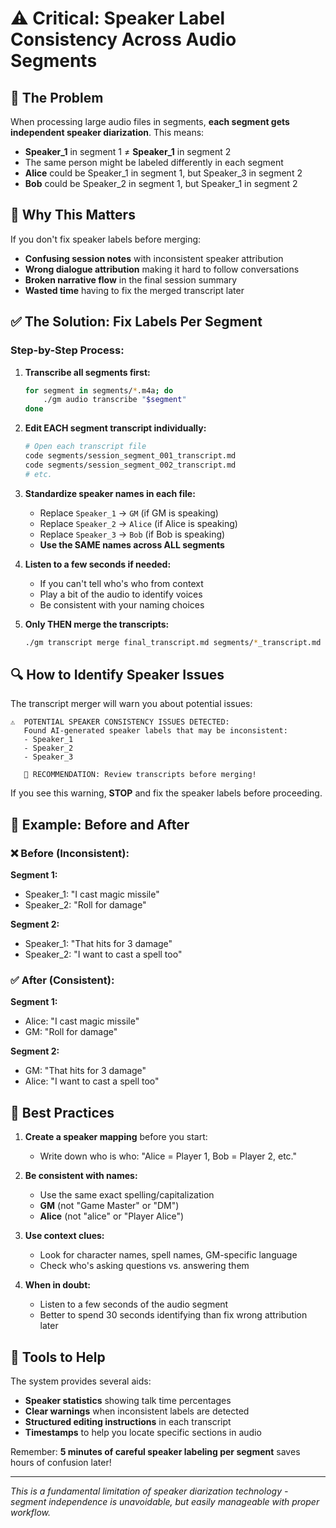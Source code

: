 # ⚠️ Critical: Speaker Label Consistency Across Audio Segments

## 🎯 The Problem

When processing large audio files in segments, **each segment gets independent speaker diarization**. This means:

- **Speaker_1** in segment 1 ≠ **Speaker_1** in segment 2
- The same person might be labeled differently in each segment
- **Alice** could be Speaker_1 in segment 1, but Speaker_3 in segment 2
- **Bob** could be Speaker_2 in segment 1, but Speaker_1 in segment 2

## 🚨 Why This Matters

If you don't fix speaker labels before merging:
- **Confusing session notes** with inconsistent speaker attribution
- **Wrong dialogue attribution** making it hard to follow conversations
- **Broken narrative flow** in the final session summary
- **Wasted time** having to fix the merged transcript later

## ✅ The Solution: Fix Labels Per Segment

### **Step-by-Step Process:**

1. **Transcribe all segments first:**
   ```bash
   for segment in segments/*.m4a; do
       ./gm audio transcribe "$segment"
   done
   ```

2. **Edit EACH segment transcript individually:**
   ```bash
   # Open each transcript file
   code segments/session_segment_001_transcript.md
   code segments/session_segment_002_transcript.md
   # etc.
   ```

3. **Standardize speaker names in each file:**
   - Replace `Speaker_1` → `GM` (if GM is speaking)
   - Replace `Speaker_2` → `Alice` (if Alice is speaking)  
   - Replace `Speaker_3` → `Bob` (if Bob is speaking)
   - **Use the SAME names across ALL segments**

4. **Listen to a few seconds if needed:**
   - If you can't tell who's who from context
   - Play a bit of the audio to identify voices
   - Be consistent with your naming choices

5. **Only THEN merge the transcripts:**
   ```bash
   ./gm transcript merge final_transcript.md segments/*_transcript.md
   ```

## 🔍 How to Identify Speaker Issues

The transcript merger will warn you about potential issues:

```
⚠️  POTENTIAL SPEAKER CONSISTENCY ISSUES DETECTED:
   Found AI-generated speaker labels that may be inconsistent:
   - Speaker_1
   - Speaker_2
   - Speaker_3
   
   🎯 RECOMMENDATION: Review transcripts before merging!
```

If you see this warning, **STOP** and fix the speaker labels before proceeding.

## 📝 Example: Before and After

### ❌ Before (Inconsistent):

**Segment 1:**
- Speaker_1: "I cast magic missile"
- Speaker_2: "Roll for damage"

**Segment 2:**  
- Speaker_1: "That hits for 3 damage"
- Speaker_2: "I want to cast a spell too"

### ✅ After (Consistent):

**Segment 1:**
- Alice: "I cast magic missile"
- GM: "Roll for damage"

**Segment 2:**
- GM: "That hits for 3 damage"
- Alice: "I want to cast a spell too"

## 🎯 Best Practices

1. **Create a speaker mapping** before you start:
   - Write down who is who: "Alice = Player 1, Bob = Player 2, etc."
   
2. **Be consistent with names:**
   - Use the same exact spelling/capitalization
   - **GM** (not "Game Master" or "DM")
   - **Alice** (not "alice" or "Player Alice")

3. **Use context clues:**
   - Look for character names, spell names, GM-specific language
   - Check who's asking questions vs. answering them

4. **When in doubt:**
   - Listen to a few seconds of the audio segment
   - Better to spend 30 seconds identifying than fix wrong attribution later

## 🚀 Tools to Help

The system provides several aids:
- **Speaker statistics** showing talk time percentages
- **Clear warnings** when inconsistent labels are detected  
- **Structured editing instructions** in each transcript
- **Timestamps** to help you locate specific sections in audio

Remember: **5 minutes of careful speaker labeling per segment** saves hours of confusion later!

---

*This is a fundamental limitation of speaker diarization technology - segment independence is unavoidable, but easily manageable with proper workflow.*